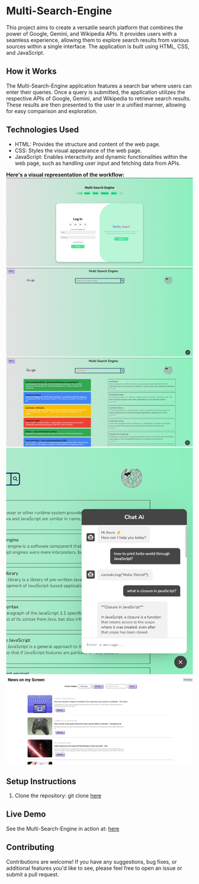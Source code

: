 # Multi-Search-Engine

This project aims to create a versatile search platform that combines the power of Google, Gemini, and Wikipedia APIs. It provides users with a seamless experience, allowing them to explore search results from various sources within a single interface. The application is built using HTML, CSS, and JavaScript.

## How it Works

The Multi-Search-Engine application features a search bar where users can enter their queries. Once a query is submitted, the application utilizes the respective APIs of Google, Gemini, and Wikipedia to retrieve search results. These results are then presented to the user in a unified manner, allowing for easy comparison and exploration.

## Technologies Used

* HTML: Provides the structure and content of the web page.
* CSS: Styles the visual appearance of the web page.
* JavaScript: Enables interactivity and dynamic functionalities within the web page, such as handling user input and fetching data from APIs.

**Here's a visual representation of the workflow:**
![Multi-Search-Engine Workflow](pagelogin.png)
![Multi-Search-Engine Workflow](pagemulti1.png)
![Multi-Search-Engine Workflow](pagemulti2.png)
![Multi-Search-Engine Workflow](pageChatbot.png)
![Multi-Search-Engine Workflow](pagenews.png)

## Setup Instructions

1. Clone the repository:
git clone [here](https://github.com/Avinash01-GIT/Multi-Search-Engine)

## Live Demo

See the Multi-Search-Engine in action at: [here](https://multi-search-engine-9zabad1bk-avinashs-projects-b8a41a8f.vercel.app)

## Contributing

Contributions are welcome! If you have any suggestions, bug fixes, or additional features you'd like to see, please feel free to open an issue or submit a pull request.
